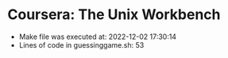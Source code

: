 # Coursera: The Unix Workbench
* Make file was executed at: 2022-12-02 17:30:14
* Lines of code in guessinggame.sh: 53
